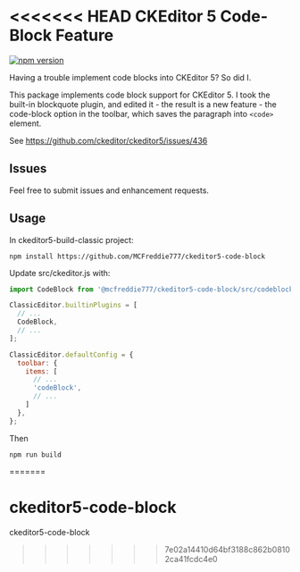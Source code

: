 <<<<<<< HEAD
CKEditor 5 Code-Block Feature
========================================

[![npm version](https://badge.fury.io/js/%40ckeditor%2Fckeditor5-block-quote.svg)](https://www.npmjs.com/package/@ckeditor/ckeditor5-block-quote)

Having a trouble implement code blocks into CKEditor 5? So did I.

This package implements code block support for CKEditor 5.
I took the built-in blockquote plugin, and edited it - the result is a new feature - the code-block option in the toolbar, which saves the paragraph into ```<code>``` element.

See https://github.com/ckeditor/ckeditor5/issues/436
  
## Issues

Feel free to submit issues and enhancement requests.

## Usage

In ckeditor5-build-classic project:

```
npm install https://github.com/MCFreddie777/ckeditor5-code-block
```

Update src/ckeditor.js with:

```js
import CodeBlock from '@mcfreddie777/ckeditor5-code-block/src/codeblock';

ClassicEditor.builtinPlugins = [
  // ...
  CodeBlock,
  // ...
];

ClassicEditor.defaultConfig = {
  toolbar: {
    items: [
      // ...
      'codeBlock',
      // ...
    ]
  },
};
```

Then

```
npm run build
```



=======
# ckeditor5-code-block
ckeditor5-code-block
>>>>>>> 7e02a14410d64bf3188c862b08102ca41fcdc4e0
